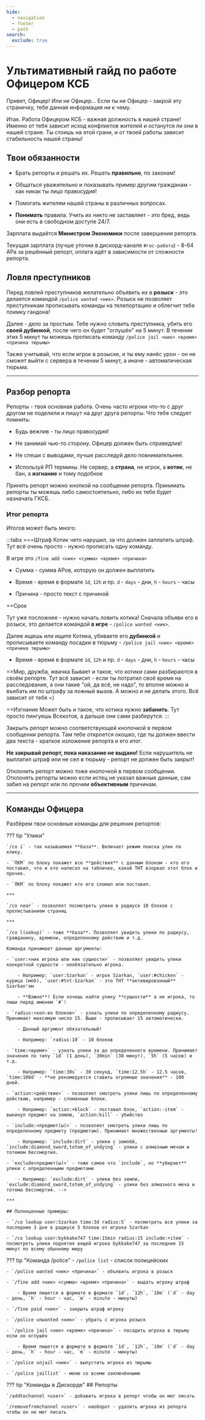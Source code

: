```yaml
---
hide:
  - navigation
  - footer
  - path
search:
  exclude: true
---
```


# Ультимативный гайд по работе Офицером КСБ

Привет, Офицер! Или не Офицер... Если ты не Офицер - закрой эту страничку, тебе данная информация ни к чему.

Итак. Работа Офицером КСБ - важная должность в нашей стране! Именно от тебя зависит исход конфликтов жителей и останутся ли они в нашей стране. Ты стоишь на этой грани, и от твоей работы зависит стабильность нашей страны!

## Твои обязанности

- Брать репорты и решать их. Решать **правильно**, по законам!

- Общаться уважительно и показывать пример другим гражданам - как никак ты лицо правосудия!

- Помогать жителям нашей страны в различных вопросах.

- **Понимать** правила. Учить их никто не заставляет - это бред, ведь они есть в свободном доступе 24/7.
    
Зарплата выдаётся **Министром Экономики** после завершения репорта.

Текущая зарплата (лучше уточни в дискорд-канале `#гос-работа`) - 8-64 АРа за решённый репорт, оплата идёт в зависимости от сложности репорта.

## Ловля преступников

Перед ловлей преступников желательно объявить их в **розыск** - это делается командой `/police wanted <ник>`. Розыск не позволяет преступникам прописывать команды на телепортацию и облегчит тебе поимку гандона!

Далее - дело за простым. Тебе нужно словить преступника, убить его **своей дубинкой**, после чего он будет "оглушён" на 5 минут. В течении этих 5 минут ты можешь прописать команду `/police jail <ник> <время> <причина тюрьмы>`

Также учитывай, что если игрок в розыске, и ты ему нанёс урон - он не сможет выйти с сервера в течении 5 минут, а иначе - автоматическая тюрьма.

***

## Разбор репорта

Репорты - твоя основная работа. Очень часто игроки что-то с друг другом не поделили и пишут на друг друга репорты. Что тебе следует помнить:

- Будь вежлив - ты лицо правосудия!

- Не занимай чью-то сторону. Офицер должен быть справедлив!

- Не спеши с выводами, лучше расследуй дело повнимательнее.

- Используй РП термины. Не сервер, а **страна**, не игрок, а **котик**, не бан, а **изгнание** и тому подобное

Принять репорт можно кнопкой на сообщении репорта. Принимать репорты ты можешь либо самостоятельно, либо их тебе будет назначать ГКСБ.

### Итог репорта

Итогов может быть много:

:::tabs
===Штраф
Котик чето нарушил, за что должен заплатить штраф. Тут всё очень просто - нужно прописать одну команду.

В игре это `/fine add <ник> <сумма> <время> <причина>`

- Сумма - сумма АРов, которую он должен выплатить

- Время - время в формате `1d`, `12h` и пр. `d` - `days` - дни, `h` - `hours` - часы

- Причина - просто текст с причиной

==Срок

Тут уже посложнее - нужно начать ловить котика! Сначала объяви его в розыск, это делается командой **в игре** - `/police wanted <ник>`.

Далее ищешь или ищите Котика, убиваете его **дубинкой** и прописываете команду посадки в тюрьму - `/police jail <ник> <время> <причина тюрьмы>`

- Время - время в формате `1d`, `12h` и пр. `d` - `days` - дни, `h` - `hours` - часы

==Мир, дружба, жвачка
Бывает и такое, что котики сами разбираются в своём репорте. Тут всё зависит - если ты потратил своё время на расследование, а они такие "ой, да всё, не надо", то вполне можно и въебать им по штрафу за ложный вызов. А можно и не делать этого. Всё зависит от тебя =)

==Изгнание
Может быть и такое, что котика нужно **забанить**. Тут просто пингуешь Всекотов, а дальше они сами разберутся.
:::

Закрыть репорт можно соответствующей кнопочкой в первом сообщении репорта. Там тебе откроется окошко, где ты должен ввести два текста - краткое изложение репорта и его итог.

**Не закрывай репорт, пока наказание не выдано!** Если нарушитель не выплатил штраф или не сел в тюрьму - репорт не должен быть закрыт!


Отклонить репорт можно тоже кнопочкой в первом сообщении. Отклонять репорты можно если истец не указал важные данные, сам забил на репорт или по прочим **объективным** причинам.

***

## Команды Офицера

Разбёрем твои основные команды для решения репортов:

??? tip "Улики"

    `/co i` - так называемая **база**. Включает режим поиска улик по клику. 
    
    - `ПКМ` по блоку покажет все **действия** с данным блоком - кто его поставил, что и кто написал на табличке, какой ТНТ взорвал этот блок и прочее.

    - `ЛКМ` по блоку покажет кто его сломал или поставил.

    ***

    `/co near` - позволяет посмотреть улики в радиусе 10 блоков с пролистыванием страниц

    ***

    `/co l(ookup)` - тоже **база**. Позволяет увидеть улики по радиусу, гражданину, времени, определенному действию и т.д.

    Команда принимает данные аргументы:
        
    - `user:<ник игрока или ник сущности>` - позволяет увидеть улики конкретной сущности - необязательно игрока.
        
        - Например: `user:Szarkan` - игрок Szarkan, `user:#chicken` - курица (моб), `user:#tnt-Szarkan` - это ТНТ **активированный** Szarkan'ом

        - **Важно**! Если хочешь найти улику **сущности** а не игрока, то пиши перед именем `#`!

    - `radius:<кол-во блоков>` - узнать улики по определенному радиусу. Принимает максимум число 15. Выше - прописывает 15 автоматически.

        - Данный аргумент обязательный!

        - Например: `radius:10` - 10 блоков
    
    - `time:<время>` - узнать улики за до определенного времени. Принимает значения по типу `1d` (1 день), `30min` (30 минут), `5h` (5 часов) и т.д.

        - Например: `time:30s` - 30 секунд, `time:12.5h` - 12.5 часов, `time:100d` - **не рекомедуется ставить огромные значения** - 100 дней.

    - `action:<действие>` - позволяет смотреть улики лишь по определенному действию, например - сломанные блоки.

        - Например: `action:+block` - поставил блок, `action:-item` - выкинул предмет на землю, `action:kill` - убийство

    - `include:<предмет(ы)>` - позволяет смотреть улики лишь по определенному предмету (предметам). Принимает множественные аргументы!

        - Например: `include:dirt` - улики с землёй, `include:diamond_sword,totem_of_undying` - улики с алмазным мечом и тотемом бессмертия.

    - `exclude<предмет(ы)>` - тоже самое что `include`, но **убирает** улики с определенными предметами

        - Например: `exclude:dirt` - улики без земли, `exclude:diamond_sword,totem_of_undying` - улики без алмазного меча и тотема бессмертия. -->

    ***

    ## Полноценные примеры:
    
    - `/co lookup user:Szarkan time:3d radius:5` - посмотреть все улики за последние 3 дня в радиусе 5 блоков от игрока Szarkan

    - `/co lookup user:bykkake747 time:15min radius:15 include:+item` - посмотреть улики поднятия вещей игрока bykkake747 за последние 15 минут по всему обычному миру

??? tip "Команда /police"
    - `/police list` - список полицейских

    - `/police wanted <ник> <причина>` - объявить игрока в розыск

    - `/fine add <ник> <сумма> <время> <причина>` - выдать игроку штраф

        - Время пишется в формате в формате `1d`, `12h`, `10m` (`d` - day - день, `h` - hour - час, `m` - minute - минуты)

    - `/fine paid <ник>` - закрыть штраф игроку

    - `/police unwanted <ник>` - убрать с игрока розыск

    - `/police jail <ник> <время> <причина>` - посадить игрока в тюрьму если он оглушён

        - Время пишется в формате в формате `1d`, `12h`, `10m` (`d` - day - день, `h` - hour - час, `m` - minute - минуты)
    
    - `/police unjail <ник>` - выпустить игрока из тюрьмы

    - `/police jaillist` - меню со всеми заключёнными

??? tip "Команды в Дискорде"
    ## Репорты

    `/addtochannel <user>` - добавить игрока в репорт чтобы он мог писать

    `/removefromchannel <user>` - наоборот - удалить игрока из репорта чтобы он не мог писать

